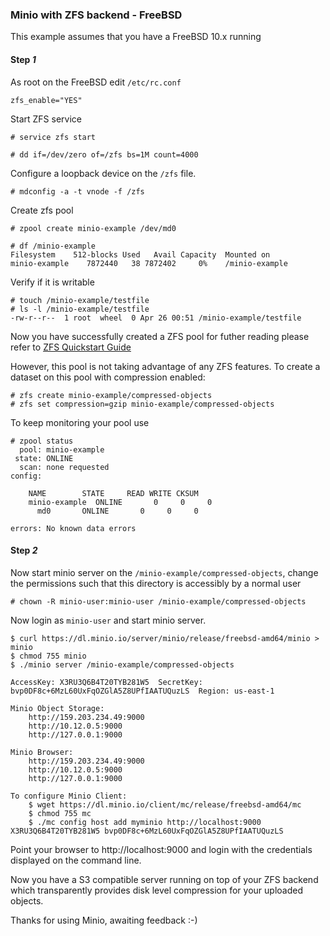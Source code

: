 ### Minio with ZFS backend - FreeBSD

This example assumes that you have a FreeBSD 10.x running

#### Step *1* 

As root on the FreeBSD edit `/etc/rc.conf`
```
zfs_enable="YES"
```

Start ZFS service
```
# service zfs start
```

```
# dd if=/dev/zero of=/zfs bs=1M count=4000
```

Configure a loopback device on the `/zfs` file. 
```
# mdconfig -a -t vnode -f /zfs
```

Create zfs pool
```
# zpool create minio-example /dev/md0
```

```
# df /minio-example
Filesystem    512-blocks Used   Avail Capacity  Mounted on
minio-example    7872440   38 7872402     0%    /minio-example
```

Verify if it is writable
```
# touch /minio-example/testfile
# ls -l /minio-example/testfile
-rw-r--r--  1 root  wheel  0 Apr 26 00:51 /minio-example/testfile
```

Now you have successfully created a ZFS pool for futher reading please refer to [ZFS Quickstart Guide](https://www.freebsd.org/doc/handbook/zfs-quickstart.html)

However, this pool is not taking advantage of any ZFS features. To create a dataset on this pool with compression enabled:

```
# zfs create minio-example/compressed-objects
# zfs set compression=gzip minio-example/compressed-objects
```

To keep monitoring your pool use

```
# zpool status
  pool: minio-example
 state: ONLINE
  scan: none requested
config:

	NAME        STATE     READ WRITE CKSUM
	minio-example  ONLINE       0     0     0
	  md0       ONLINE       0     0     0

errors: No known data errors
```

#### Step *2*

Now start minio server on the ``/minio-example/compressed-objects``, change the permissions such that this directory is accessibly by a normal user

```
# chown -R minio-user:minio-user /minio-example/compressed-objects
```

Now login as ``minio-user`` and start minio server. 

```
$ curl https://dl.minio.io/server/minio/release/freebsd-amd64/minio > minio
$ chmod 755 minio
$ ./minio server /minio-example/compressed-objects

AccessKey: X3RU3Q6B4T20TYB281W5  SecretKey: bvp0DF8c+6MzL60UxFqOZGlA5Z8UPfIAATUQuzLS  Region: us-east-1

Minio Object Storage:
    http://159.203.234.49:9000
    http://10.12.0.5:9000
    http://127.0.0.1:9000

Minio Browser:
    http://159.203.234.49:9000
    http://10.12.0.5:9000
    http://127.0.0.1:9000

To configure Minio Client:
    $ wget https://dl.minio.io/client/mc/release/freebsd-amd64/mc
    $ chmod 755 mc
    $ ./mc config host add myminio http://localhost:9000 X3RU3Q6B4T20TYB281W5 bvp0DF8c+6MzL60UxFqOZGlA5Z8UPfIAATUQuzLS
```

Point your browser to http://localhost:9000 and login with the credentials displayed on the command line. 

Now you have a S3 compatible server running on top of your ZFS backend which transparently provides disk level compression for your uploaded objects.

Thanks for using Minio, awaiting feedback :-) 

